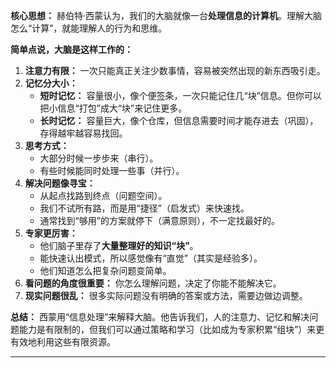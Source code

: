 **核心思想：** 赫伯特·西蒙认为，我们的大脑就像一台**处理信息的计算机**。理解大脑怎么“计算”，就能理解人的行为和思维。

**简单点说，大脑是这样工作的：**

1.  **注意力有限：** 一次只能真正关注少数事情，容易被突然出现的新东西吸引走。
2.  **记忆分大小：**
    *   **短时记忆：** 容量很小，像个便签条，一次只能记住几“块”信息。但你可以把小信息“打包”成大“块”来记住更多。
    *   **长时记忆：** 容量巨大，像个仓库，但信息需要时间才能存进去（巩固），存得越牢越容易找回。
3.  **思考方式：**
    *   大部分时候一步步来（串行）。
    *   有些时候能同时处理一些事（并行）。
4.  **解决问题像寻宝：**
    *   从起点找路到终点（问题空间）。
    *   我们不试所有路，而是用“捷径”（启发式）来快速找。
    *   通常找到“够用”的方案就停下（满意原则），不一定找最好的。
5.  **专家更厉害：**
    *   他们脑子里存了**大量整理好的知识“块”**。
    *   能快速认出模式，所以感觉像有“直觉”（其实是经验多）。
    *   他们知道怎么把复杂问题变简单。
6.  **看问题的角度很重要：** 你怎么理解问题，决定了你能不能解决它。
7.  **现实问题很乱：** 很多实际问题没有明确的答案或方法，需要边做边调整。

**总结：** 西蒙用“信息处理”来解释大脑。他告诉我们，人的注意力、记忆和解决问题能力是有限制的，但我们可以通过策略和学习（比如成为专家积累“组块”）来更有效地利用这些有限资源。

---